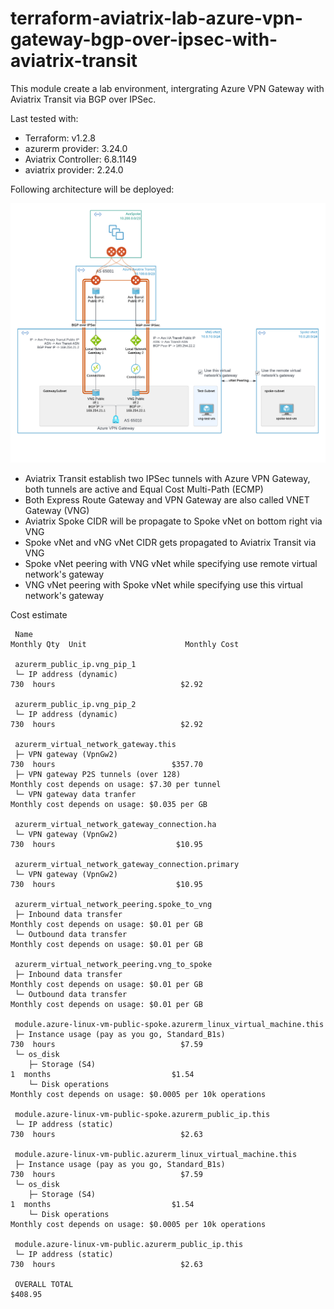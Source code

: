# terraform-aviatrix-lab-azure-vpn-gateway-bgp-over-ipsec-with-aviatrix-transit

This module create a lab environment, intergrating Azure VPN Gateway with Aviatrix Transit via BGP over IPSec.

Last tested with:
- Terraform: v1.2.8
- azurerm provider: 3.24.0
- Aviatrix Controller: 6.8.1149
- aviatrix provider: 2.24.0

Following architecture will be deployed:

![](20220930185305.png)  

- Aviatrix Transit establish two IPSec tunnels with Azure VPN Gateway, both tunnels are active and Equal Cost Multi-Path (ECMP)
- Both Express Route Gateway and VPN Gateway are also called VNET Gateway (VNG)
- Aviatrix Spoke CIDR will be propagate to Spoke vNet on bottom right via VNG
- Spoke vNet and vNG vNet CIDR gets propagated to Aviatrix Transit via VNG
- Spoke vNet peering with VNG vNet while specifying use remote virtual network's gateway
- VNG vNet peering with Spoke vNet while specifying use this virtual network's gateway

Cost estimate

```
 Name                                                                          Monthly Qty  Unit                      Monthly Cost     

 azurerm_public_ip.vng_pip_1
 └─ IP address (dynamic)                                                               730  hours                            $2.92     

 azurerm_public_ip.vng_pip_2
 └─ IP address (dynamic)                                                               730  hours                            $2.92     

 azurerm_virtual_network_gateway.this
 ├─ VPN gateway (VpnGw2)                                                               730  hours                          $357.70     
 ├─ VPN gateway P2S tunnels (over 128)                                  Monthly cost depends on usage: $7.30 per tunnel
 └─ VPN gateway data tranfer                                            Monthly cost depends on usage: $0.035 per GB

 azurerm_virtual_network_gateway_connection.ha
 └─ VPN gateway (VpnGw2)                                                               730  hours                           $10.95     

 azurerm_virtual_network_gateway_connection.primary
 └─ VPN gateway (VpnGw2)                                                               730  hours                           $10.95     

 azurerm_virtual_network_peering.spoke_to_vng
 ├─ Inbound data transfer                                               Monthly cost depends on usage: $0.01 per GB
 └─ Outbound data transfer                                              Monthly cost depends on usage: $0.01 per GB

 azurerm_virtual_network_peering.vng_to_spoke
 ├─ Inbound data transfer                                               Monthly cost depends on usage: $0.01 per GB
 └─ Outbound data transfer                                              Monthly cost depends on usage: $0.01 per GB

 module.azure-linux-vm-public-spoke.azurerm_linux_virtual_machine.this
 ├─ Instance usage (pay as you go, Standard_B1s)                                       730  hours                            $7.59 
 └─ os_disk
    ├─ Storage (S4)                                                                      1  months                           $1.54     
    └─ Disk operations                                                  Monthly cost depends on usage: $0.0005 per 10k operations      

 module.azure-linux-vm-public-spoke.azurerm_public_ip.this
 └─ IP address (static)                                                                730  hours                            $2.63     

 module.azure-linux-vm-public.azurerm_linux_virtual_machine.this
 ├─ Instance usage (pay as you go, Standard_B1s)                                       730  hours                            $7.59     
 └─ os_disk
    ├─ Storage (S4)                                                                      1  months                           $1.54     
    └─ Disk operations                                                  Monthly cost depends on usage: $0.0005 per 10k operations      

 module.azure-linux-vm-public.azurerm_public_ip.this
 └─ IP address (static)                                                                730  hours                            $2.63     

 OVERALL TOTAL                                                                                                             $408.95  
```